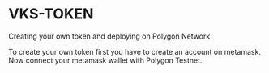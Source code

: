 # VKS-TOKEN
Creating your own token and deploying on Polygon Network.


To create your own token first you have to create an account on metamask.
Now connect your metamask wallet with Polygon Testnet.

